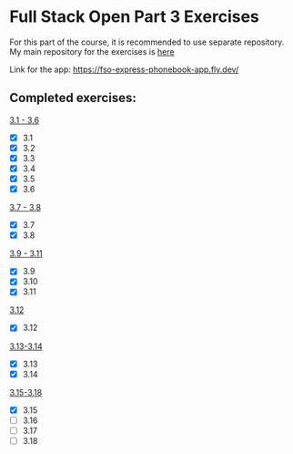 # Full Stack Open Part 3 Exercises
For this part of the course, it is recommended to use separate repository. My main repository for the exercises is [here](https://github.com/jarikain/full-stack-open-exercises)

Link for the app: https://fso-express-phonebook-app.fly.dev/

## Completed exercises:
[3.1 - 3.6](https://fullstackopen.com/en/part3/node_js_and_express#exercises-3-1-3-6)
- [x] 3.1
- [x] 3.2
- [x] 3.3
- [x] 3.4
- [x] 3.5
- [x] 3.6

[3.7 - 3.8](https://fullstackopen.com/en/part3/node_js_and_express#exercises-3-7-3-8)
- [x] 3.7
- [x] 3.8

[3.9 - 3.11](https://fullstackopen.com/en/part3/deploying_app_to_internet#exercises-3-9-3-11)
- [x] 3.9
- [x] 3.10
- [x] 3.11

[3.12](https://fullstackopen.com/en/part3/saving_data_to_mongo_db#exercise-3-12)
- [x] 3.12

[3.13-3.14](https://fullstackopen.com/en/part3/saving_data_to_mongo_db#exercises-3-13-3-14)
- [x] 3.13
- [x] 3.14

[3.15-3.18](https://fullstackopen.com/en/part3/saving_data_to_mongo_db#exercises-3-15-3-18)
- [x] 3.15
- [ ] 3.16
- [ ] 3.17
- [ ] 3.18